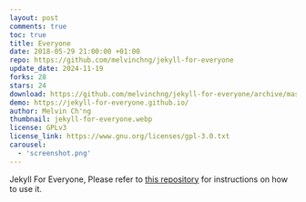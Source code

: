 ```yaml
---
layout: post
comments: true
toc: true
title: Everyone
date: 2018-05-29 21:00:00 +01:00
repo: https://github.com/melvinchng/jekyll-for-everyone
update_date: 2024-11-19
forks: 28
stars: 24
download: https://github.com/melvinchng/jekyll-for-everyone/archive/master.zip
demo: https://jekyll-for-everyone.github.io/
author: Melvin Ch'ng
thumbnail: jekyll-for-everyone.webp
license: GPLv3
license_link: https://www.gnu.org/licenses/gpl-3.0.txt
carousel:
  - 'screenshot.png'
---
```


Jekyll For Everyone, Please refer to [this repository](https://github.com/melvinchng/jekyll-for-everyone) for instructions on how to use it.
